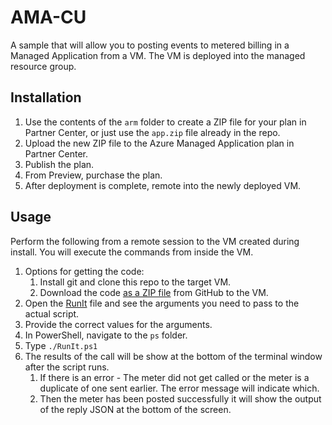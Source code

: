 # AMA-CU

A sample that will allow you to posting events to metered billing in a Managed Application from a VM. The VM is deployed into the managed resource group.

## Installation

1. Use the contents of the `arm` folder to create a ZIP file for your plan in Partner Center, or just use the `app.zip` file already in the repo.
1. Upload the new ZIP file to the Azure Managed Application plan in Partner Center.
1. Publish the plan.
1. From Preview, purchase the plan.
1. After deployment is complete, remote into the newly deployed VM.

## Usage

Perform the following from a remote session to the VM created during install. You will execute the commands from inside the VM.

1. Options for getting the code:
    1. Install git and clone this repo to the target VM.
    1. Download the code [as a ZIP file](https://github.com/dstarr/ama-cu/archive/refs/heads/main.zip) from GitHub to the VM.
1. Open the [RunIt](./ps/RunIt.ps1) file and see the arguments you need to pass to the actual script.
1. Provide the correct values for the arguments.
1. In PowerShell, navigate to the `ps` folder.
1. Type `./RunIt.ps1`
1. The results of the call will be show at the bottom of the terminal window after the script runs.
    1. If there is an error - The meter did not get called or the meter is a duplicate of one sent earlier. The error message will indicate which.
    1. Then the meter has been posted successfully it will show the output of the reply JSON at the bottom of the screen.
